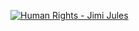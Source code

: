 [![Human Rights - Jimi Jules](https://i.scdn.co/image/ab67616d0000b2737bc799d5fc3a8785c1f05fa6)](https://open.spotify.com/track/4ZUKI4EIsJkWvZNUstXLOw)
